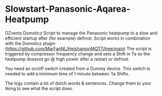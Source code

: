 # Slowstart-Panasonic-Aqarea-Heatpump
DZvents Domoticz Script to manage the Panasonic heatpump to a slow and efficient startup after (for example) defrost. 
Script works in combination with the Domoticz plugin (https://github.com/MarFanNL/HeishamonMQTT/tree/main)
The script is triggered by compressor frequency change and sets a Shift in Ta so the heatpump doesnot go @ high power after a restart or defrost.

You need an on/off switch created from a Dummy device. This switch is needed to add a minimum time of 1 minute between Ta Shifts.

The logs contain a lot of dutch words & sentences. Change them to your liking to see what the script does.
